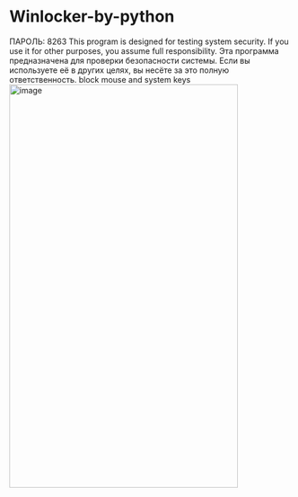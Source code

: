 # Winlocker-by-python
ПАРОЛЬ: 8263
This program is designed for testing system security.
If you use it for other purposes, you assume full responsibility.
Эта программа предназначена для проверки безопасности системы.
Если вы используете её в других целях, вы несёте за это полную ответственность. 
block mouse and system keys <img width="407" height="718" alt="image" src="https://github.com/user-attachments/assets/b4beeb55-d929-4f35-862f-e1549742aa64" />
